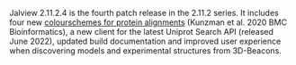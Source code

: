 Jalview 2.11.2.4 is the fourth patch release in the 2.11.2 series. It includes four new [colourschemes for protein alignments](colourSchemes/index.html) (Kunzman et al. 2020 BMC Bioinformatics), a new client for the latest Uniprot Search API (released June 2022), updated build documentation and improved user experience when discovering models and experimental structures from 3D-Beacons.

